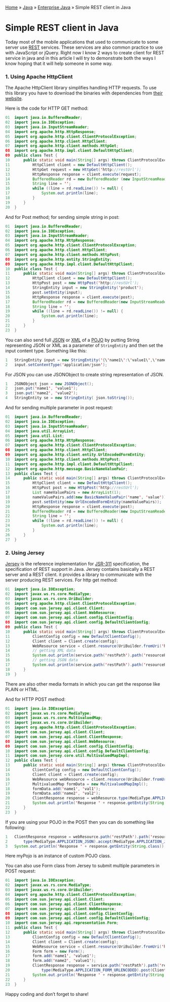 <a
                            rel="v:url" property="v:title" class="crumbs-home" href="http://www.javacodegeeks.com/"><i
                            class="tieicon-home"></i>Home</a></span> » <span typeof="v:Breadcrumb"><a rel="v:url"
                                              property="v:title"
                                              href="http://www.javacodegeeks.com/category/java/">Java</a></span>
                        » <span typeof="v:Breadcrumb"><a rel="v:url" property="v:title"
 href="http://www.javacodegeeks.com/category/java/enterprise-java/">Enterprise
                            Java</a></span> » <span class="current">Simple REST client in Java</span>


# Simple REST client in Java

Today most of the mobile applications that used to communicate to some server use [REST](http://en.wikipedia.org/wiki/Representational_state_transfer) services. These services are also common practice to use with JavaScript or jQuery. Right now I know 2 ways to create client for REST service in java and in this article I will try to demonstrate both the ways I know hoping that it will help someone in some way.

### 1. Using Apache HttpClient

The Apache HttpClient library simplifies handling HTTP requests. To use this library you have to download the binaries with dependencies from [their website](http://hc.apache.org/httpclient-3.x).


Here is the code for HTTP GET method:

```java
01  import java.io.BufferedReader;
02  import java.io.IOException;
03  import java.io.InputStreamReader;
04  import org.apache.http.HttpResponse;
05  import org.apache.http.client.ClientProtocolException;
06  import org.apache.http.client.HttpClient;
07  import org.apache.http.client.methods.HttpGet;
08  import org.apache.http.impl.client.DefaultHttpClient;
09  public class Test {
10      public static void main(String[] args) throws ClientProtocolException, IOException {
11          HttpClient client = new DefaultHttpClient();
12          HttpGet request = new HttpGet('http://restUrl');
13          HttpResponse response = client.execute(request);
14          BufferedReader rd = new BufferedReader (new InputStreamReader(response.getEntity().getContent()));
15          String line = '';
16          while ((line = rd.readLine()) != null) {
17              System.out.println(line);
18          }
19      }
20  }
```

And for Post method; for sending simple string in post:

```java
01  import java.io.BufferedReader;
02  import java.io.IOException;
03  import java.io.InputStreamReader;
04  import org.apache.http.HttpResponse;
05  import org.apache.http.client.ClientProtocolException;
06  import org.apache.http.client.HttpClient;
07  import org.apache.http.client.methods.HttpPost;
08  import org.apache.http.entity.StringEntity;
09  import org.apache.http.impl.client.DefaultHttpClient;
10  public class Test {
11      public static void main(String[] args) throws ClientProtocolException, IOException {
12          HttpClient client = new DefaultHttpClient();
13          HttpPost post = new HttpPost('http://restUrl');
14          StringEntity input = new StringEntity('product');
15          post.setEntity(input);
16          HttpResponse response = client.execute(post);
17          BufferedReader rd = new BufferedReader(new InputStreamReader(response.getEntity().getContent()));
18          String line = '';
19          while ((line = rd.readLine()) != null) {
20              System.out.println(line);
21          }
22      }
23  }
```

You can also send full [JSON](http://en.wikipedia.org/wiki/JSON) or [XML](http://en.wikipedia.org/wiki/XML) of a [POJO](http://en.wikipedia.org/wiki/Plain_Old_Java_Object) by putting String representing JSON or XML as a parameter of `StringEntity` and then set the input content type. Something like this:

```java
1   StringEntity input = new StringEntity('{\'name1\':\'value1\',\'name2\':\'value2\'}'); //here instead of JSON you can also have XML
2   input.setContentType('application/json');
```                                                    

For JSON you can use JSONObject to create string representation of JSON.

```java
1   JSONObject json = new JSONObject();
2   json.put('name1', 'value1');
3   json.put('name2', 'value2');
4   StringEntity se = new StringEntity( json.toString());
```

And for sending multiple parameter in post request:

```java
01  import java.io.BufferedReader;
02  import java.io.IOException;
03  import java.io.InputStreamReader;
04  import java.util.ArrayList;
05  import java.util.List;
06  import org.apache.http.HttpResponse;
07  import org.apache.http.client.ClientProtocolException;
08  import org.apache.http.client.HttpClient;
09  import org.apache.http.client.entity.UrlEncodedFormEntity;
10  import org.apache.http.client.methods.HttpPost;
11  import org.apache.http.impl.client.DefaultHttpClient;
12  import org.apache.http.message.BasicNameValuePair;
13  public class Test {
14      public static void main(String[] args) throws ClientProtocolException, IOException {
15          HttpClient client = new DefaultHttpClient();
16          HttpPost post = new HttpPost('http://restUrl');
17          List nameValuePairs = new ArrayList(1);
18          nameValuePairs.add(new BasicNameValuePair('name', 'value'));  //you can as many name value pair as you want in the list.
19          post.setEntity(new UrlEncodedFormEntity(nameValuePairs));
20          HttpResponse response = client.execute(post);
21          BufferedReader rd = new BufferedReader(new InputStreamReader(response.getEntity().getContent()));
22          String line = '';
23          while ((line = rd.readLine()) != null) {
24              System.out.println(line);
25          }
26      }
27  }
```

### 2. Using Jersey

[Jersey](http://jersey.java.net/) is the reference implementation for [JSR-311](http://jcp.org/aboutJava/communityprocess/final/jsr311/index.html) specification, the specification of REST support in Java. Jersey contains basically a REST server and a REST client. it provides a library to communicate with the server producing REST services. For http get method:

```java                                                
01  import java.io.IOException;
02  import javax.ws.rs.core.MediaType;
03  import javax.ws.rs.core.UriBuilder;
04  import org.apache.http.client.ClientProtocolException;
05  import com.sun.jersey.api.client.Client;
06  import com.sun.jersey.api.client.WebResource;
07  import com.sun.jersey.api.client.config.ClientConfig;
08  import com.sun.jersey.api.client.config.DefaultClientConfig;
09  public class Test {
10      public static void main(String[] args) throws ClientProtocolException, IOException {
11          ClientConfig config = new DefaultClientConfig();
12          Client client = Client.create(config);
13          WebResource service = client.resource(UriBuilder.fromUri('http://restUrl').build());
14          // getting XML data
15          System.out.println(service.path('restPath').path('resourcePath').accept(MediaType.APPLICATION_JSON).get(String.class));
16          // getting JSON data
17          System.out.println(service.path('restPath').path('resourcePath').accept(MediaType.APPLICATION_XML).get(String.class));
18      }
19  }
```                                                    

There are also other media formats in which you can get the response like PLAIN or HTML.

And for HTTP POST method:

```java
01  import java.io.IOException;
02  import javax.ws.rs.core.MediaType;
03  import javax.ws.rs.core.MultivaluedMap;
04  import javax.ws.rs.core.UriBuilder;
05  import org.apache.http.client.ClientProtocolException;
06  import com.sun.jersey.api.client.Client;
07  import com.sun.jersey.api.client.ClientResponse;
08  import com.sun.jersey.api.client.WebResource;
09  import com.sun.jersey.api.client.config.ClientConfig;
10  import com.sun.jersey.api.client.config.DefaultClientConfig;
11  import com.sun.jersey.core.util.MultivaluedMapImpl;
12  public class Test {
13      public static void main(String[] args) throws ClientProtocolException, IOException {
14          ClientConfig config = new DefaultClientConfig();
15          Client client = Client.create(config);
16          WebResource webResource = client.resource(UriBuilder.fromUri('http://restUrl').build());
17          MultivaluedMap formData = new MultivaluedMapImpl();
18          formData.add('name1', 'val1');
19          formData.add('name2', 'val2');
20          ClientResponse response = webResource.type(MediaType.APPLICATION_FORM_URLENCODED_TYPE).post(ClientResponse.class, formData);
21          System.out.println('Response ' + response.getEntity(String.class));
22      }
23  }
```

If you are using your POJO in the POST then you can do something like following:

```java
1   ClientResponse response = webResource.path('restPath').path('resourcePath').
2       type(MediaType.APPLICATION_JSON).accept(MediaType.APPLICATION_JSON).post(ClientResponse.class, myPojo);
3   System.out.println('Response ' + response.getEntity(String.class));
```

Here myPojo is an instance of custom POJO class.

You can also use Form class from Jersey to submit multiple parameters in POST request:

```java
01  import java.io.IOException;
02  import javax.ws.rs.core.MediaType;
03  import javax.ws.rs.core.UriBuilder;
04  import org.apache.http.client.ClientProtocolException;
05  import com.sun.jersey.api.client.Client;
06  import com.sun.jersey.api.client.ClientResponse;
07  import com.sun.jersey.api.client.WebResource;
08  import com.sun.jersey.api.client.config.ClientConfig;
09  import com.sun.jersey.api.client.config.DefaultClientConfig;
10  import com.sun.jersey.api.representation.Form;
11  public class Test {
12      public static void main(String[] args) throws ClientProtocolException, IOException {
13          ClientConfig config = new DefaultClientConfig();
14          Client client = Client.create(config);
15          WebResource service = client.resource(UriBuilder.fromUri('http://restUrl').build());
16          Form form = new Form();
17          form.add('name1', 'value1');
18          form.add('name2', 'value1');
19          ClientResponse response = service.path('restPath').path('resourcePath').
20              type(MediaType.APPLICATION_FORM_URLENCODED).post(ClientResponse.class, form);
21          System.out.println('Response ' + response.getEntity(String.class));
22      }
23  }
```

Happy coding and don’t forget to share!
